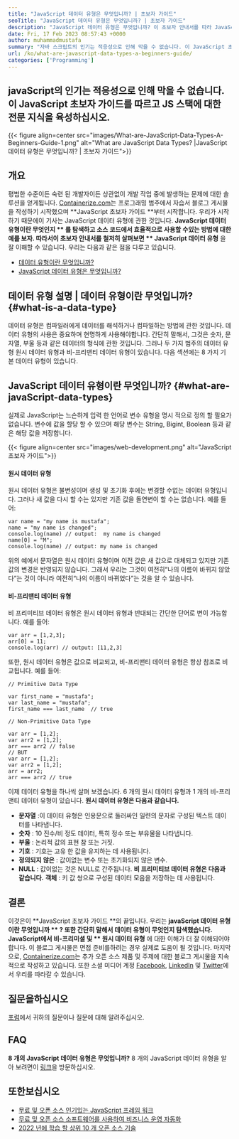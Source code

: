 ```yaml
---
title: "JavaScript 데이터 유형은 무엇입니까? | 초보자 가이드" 
seoTitle: "JavaScript 데이터 유형은 무엇입니까? | 초보자 가이드" 
description: "JavaScript 데이터 유형은 무엇입니까? 이 초보자 안내서를 따라 JavaScript 번호, 문자열, 부울, null, 정의되지 않은 등으로 사용되는 7 가지 데이터 유형을 배우십시오." 
date: Fri, 17 Feb 2023 08:57:43 +0000
author: muhammadmustafa
summary: "자바 스크립트의 인기는 적응성으로 인해 막을 수 없습니다. 이 JavaScript 초보자 가이드를 따르고 JS 스택에 대한 전문 지식을 육성하십시오." 
url: /ko/what-are-javascript-data-types-a-beginners-guide/
categories: ['Programming']
---
```


## javaScript의 인기는 적응성으로 인해 막을 수 없습니다. 이 JavaScript 초보자 가이드를 따르고 JS 스택에 대한 전문 지식을 육성하십시오.

{{< figure align=center src="images/What-are-JavaScript-Data-Types-A-Beginners-Guide-1.png" alt="What are JavaScript Data Types? |JavaScript 데이터 유형은 무엇입니까? | 초보자 가이드">}}


## 개요
평범한 수준이든 숙련 된 개발자이든 상관없이 개발 작업 중에 발생하는 문제에 대한 솔루션을 얻게됩니다. [Containerize.com][1]는 프로그래밍 범주에서 자습서 블로그 게시물을 작성하기 시작했으며 **JavaScript 초보자 가이드 **부터 시작합니다. 우리가 시작하기 때문에이 기사는 JavaScript 데이터 유형에 관한 것입니다.  **JavaScript 데이터 유형이란 무엇인지 ** 를 탐색하고 소스 코드에서 효율적으로 사용할 수있는 방법에 대한 예를 보자. 따라서이 초보자 안내서를 철저히 살펴보면 ** JavaScript 데이터 유형** 을 잘 이해할 수 있습니다.
우리는 다음과 같은 점을 다루고 있습니다.
  * [데이터 유형이란 무엇입니까?][2]
  * [JavaScript 데이터 유형은 무엇입니까?][3]

## 데이터 유형 설명 | 데이터 유형이란 무엇입니까?   {#what-is-a-data-type}
데이터 유형은 컴파일러에게 데이터를 해석하거나 컴파일하는 방법에 관한 것입니다. 데이터 유형의 사용은 중요하며 현명하게 사용해야합니다. 간단히 말해서, 그것은 숫자, 문자열, 부울 등과 같은 데이터의 형식에 관한 것입니다. 그러나 두 가지 범주의 데이터 유형 원시 데이터 유형과 비-프리맨티 데이터 유형이 있습니다. 다음 섹션에는 8 가지 기본 데이터 유형이 있습니다.

## JavaScript 데이터 유형이란 무엇입니까?   {#what-are-javaScript-data-types}
실제로 JavaScript는 느슨하게 입력 한 언어로 변수 유형을 명시 적으로 정의 할 필요가 없습니다. 변수에 값을 할당 할 수 있으며 해당 변수는 String, Bigint, Boolean 등과 같은 해당 값을 저장합니다.

{{< figure align=center src="images/web-development.png" alt="JavaScript 초보자 가이드">}}


#### 원시 데이터 유형
원시 데이터 유형은 불변성이며 생성 및 초기화 후에는 변경할 수없는 데이터 유형입니다. 그러나 새 값을 다시 할 수는 있지만 기존 값을 돌연변이 할 수는 없습니다.
예를 들어:
```
var name = "my name is mustafa";
name = "my name is changed";
console.log(name) // output:  my name is changed
name[0] = "M";
console.log(name) // output: my name is changed
```
위의 예에서 문자열은 원시 데이터 유형이며 이전 값은 새 값으로 대체되고 있지만 기존 값의 변경은 반영되지 않습니다. 그래서 우리는 그것이 여전히“나의 이름이 바뀌지 않았다”는 것이 아니라 여전히“나의 이름이 바뀌었다”는 것을 알 수 있습니다.

#### 비-프리맨티 데이터 유형
비 프리미티브 데이터 유형은 원시 데이터 유형과 반대되는 간단한 단어로 변이 가능합니다.
예를 들어:
```
var arr = [1,2,3];
arr[0] = 11;
console.log(arr) // output: [11,2,3]
```
또한, 원시 데이터 유형은 값으로 비교되고, 비-프리맨티 데이터 유형은 항상 참조로 비교됩니다.
예를 들어:
```
// Primitive Data Type

var first_name = "mustafa";
var last_name = "mustafa";
first_name === last_name  // true

// Non-Primitive Data Type

var arr = [1,2];
var arr2 = [1,2];
arr === arr2 // false
// BUT
var arr = [1,2];
var arr2 = [1,2];
arr = arr2;
arr === arr2 // true
```
이제 데이터 유형을 하나씩 살펴 보겠습니다. 6 개의 원시 데이터 유형과 1 개의 비-프리맨티 데이터 유형이 있습니다.
**원시 데이터 유형은 다음과 같습니다.**
  * **문자열**  :이 데이터 유형은 인용문으로 둘러싸인 일련의 문자로 구성된 텍스트 데이터를 나타냅니다.
  * **숫자**  : 10 진수/비 정도 데이터, 특히 정수 또는 부유물을 나타냅니다.
  * **부울**  : 논리적 값의 표현 참 또는 거짓.
  * **기호**  : 기호는 고유 한 값을 유지하는 데 사용됩니다.
  * **정의되지 않은**  : 값이없는 변수 또는 초기화되지 않은 변수.
  * **NULL**  : 값이없는 것은 NULL로 간주됩니다.
**비 프리미티브 데이터 유형은 다음과 같습니다.**
**객체** : 키 값 쌍으로 구성된 데이터 모음을 저장하는 데 사용됩니다.

## 결론
이것은이 **JavaScript 초보자 가이드 **의 끝입니다. 우리는  **javaScript 데이터 유형이란 무엇입니까 ** ? 또한 간단히 말해서 데이터 유형이 무엇인지 탐색했습니다. JavaScript에서 비-프리미셜 및 ** 원시 데이터 유형** 에 대한 이해가 더 잘 이해되어야합니다. 이 블로그 게시물은 면접 준비를하려는 경우 실제로 도움이 될 것입니다.
마지막으로, [Containerize.com][1]는 추가 오픈 소스 제품 및 주제에 대한 블로그 게시물을 지속적으로 작성하고 있습니다. 또한 소셜 미디어 계정 [Facebook][4], [LinkedIn][5] 및 [Twitter][6]에서 우리를 따라갈 수 있습니다.

## 질문을하십시오
[포럼][7]에서 귀하의 질문이나 질문에 대해 알려주십시오.

## FAQ
**8 개의 JavaScript 데이터 유형은 무엇입니까?**
8 개의 JavaScript 데이터 유형을 알아 보려면이 [링크][3]을 방문하십시오.

## 또한보십시오
  * [무료 및 오픈 소스 인기있는 JavaScript 프레임 워크][8]
  * [무료 및 오픈 소스 소프트웨어를 사용하여 비즈니스 운영 자동화][9]
  * [2022 년에 학습 할 상위 10 개 오픈 소스 기술][10]

  
[1]: https://www.containerize.com/
[2]: #What-is-a-data-type
[3]: #What-are-JavaScript-Data-Types
[4]: https://web.facebook.com/containerize
[5]: https://www.linkedin.com/company/containerize/
[6]: https://twitter.com/containerize_co
[7]: https://forum.containerize.com/
[8]: //blog.containerize.com/2022/02/02/free-open-source-popular-javascript-frameworks/
[9]: https://blog.containerize.com/blogging/automate-business-operations-using-open-source-software/
[10]: //blog.containerize.com/2022/01/31/top-10-open-source-trending-technologies-of-2022/
